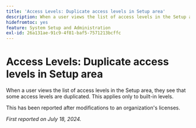 ```yaml
---
title: 'Access Levels: Duplicate access levels in Setup area'
description: When a user views the list of access levels in the Setup area, they see that some access levels are duplicated. This applies only to built-in levels.
hidefromtoc: yes
feature: System Setup and Administration
exl-id: 26a131ae-91c9-4f81-baf5-7571213bcffc
---
```

# Access Levels: Duplicate access levels in Setup area

When a user views the list of access levels in the Setup area, they see that some access levels are duplicated. This applies only to built-in levels.

This has been reported after modifications to an organization's licenses.

_First reported on July 18, 2024._
